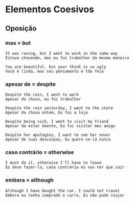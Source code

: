 # Elementos Coesivos

## Oposição

### mas = but

    It was raning, but I went to work in the same way
    Estava chovendo, mas eu fui trabalhar da mesma maneira

    You are beautiful, but your think is so ugly
    Você é linda, mas seu pensamento é tão feio

### apesar de = despite 

    Despite the rain, I went to work
    Apesar da chuva, eu foi trabalhar

    Despite the rain yesterday, I went to the store
    Apesar da chuva ontem, Eu fui a loja

    Despite being sick, I went to visit my friend
    Apesar de estar doente, Eu fui visitar meu amigo

    Despite her apologies, I want to see her never
    Apesar de suas desculpas, Eu quero ve-lá nunca

### caso contrário = otherwise

    I must do it, otherwise I'll have to leave
    Eu devo fazer-lo, caso contrário eu vou ter que sair

### embora = although

    Although I have bought the car, I could not travel
    Embora eu tenha comprado o carro, Eu não pude viajar
    


